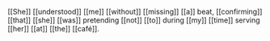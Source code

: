 [[She]] [[understood]] [[me]] [[without]] [[missing]] [[a]] beat, [[confirming]] [[that]] [[she]] [[was]] pretending [[not]] [[to]] during [[my]] [[time]] serving [[her]] [[at]] [[the]] [[café]]. 